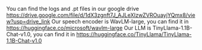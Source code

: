 You can find the logs and .pt files in our google drive https://drive.google.com/file/d/1dX3zgnft7J_AJLeXIzwZVROuayjYQmx8/view?usp=drive_link
Our speech encoder is WavLM-large, you can find it in https://huggingface.co/microsoft/wavlm-large
Our LLM is TinyLlama-1.1B-Chat-v1.0, you can find it in https://huggingface.co/TinyLlama/TinyLlama-1.1B-Chat-v1.0
